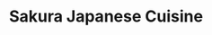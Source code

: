 ---
layout: place
title: "Sakura Japanese Cuisine"
permalink: /wisconsin/chippewa-falls/sakura-japanese-cuisine.html
stateAbbr: WI
stateName: Wisconsin
cityName: Chippewa Falls
seo:
  name: "Sakura Japanese Cuisine"
  type: Restaurant
  links: null
description: "Sakura Japanese Cuisine serves delicious sushi in Chippewa Falls, Wisconsin. Try fresh Japanese dishes for a great dining experience. "
place_id: ChIJQY6A9A2m-IcR2VF3jTlQQ84
photos:
  - name: >-
      places/ChIJQY6A9A2m-IcR2VF3jTlQQ84/photos/AeeoHcKpZEK_-qxIG2X_q-0AwAuSDG6_s56t5FBEjrjl-RMhJa11VpJcxwF4-dyizE9cbZgGuL7ssWparmZbl-mnO4AVjQZC655GcRK6kbGnB-bx4oWRRybJj0FeD0Nj4wRuPeRZLMGQpaNeyw2vPM_aLLF-LOh3dgIexFKuNsdGb9XnDQt9FuPVfghKixMhpRfzW2u8SH3oxTyl2f9tPARJPraiYnURiBTrDlTmQfU1nSjYPhKIeLKWitJ-do5qPo_iblRapoy4i4J9RzUc0HJlTPuLm_440Ze9h2SigaecUaneSFxFbZrrtsUplKXZc1-WbYjSezNnxaJ_yCwh1DNwczQ_Bn7YWEO0wHMsokrrx3_TW84z-mcGJIuhyJWg-C9f_bbOSqPkflf629IWJEfSzwwr_SbdJTapYlv9eaPQIt-Rtg
    widthPx: 4000
    heightPx: 1848
    authorAttributions:
      - displayName: Ronnie Stafford
        uri: https://maps.google.com/maps/contrib/100322715868174622677
        photoUri: >-
          https://lh3.googleusercontent.com/a-/ALV-UjVyQtCkIeZsSYVnqpRAL796mkPerwUWdzHfMrXFKrgsIOaMgDNlCw=s100-p-k-no-mo
    flagContentUri: >-
      https://www.google.com/local/imagery/report/?cb_client=maps_api_places.places_api&image_key=!1e10!2sCIHM0ogKEICAgICprI6CIQ&hl=en-US
    googleMapsUri: >-
      https://www.google.com/maps/place//data=!3m4!1e2!3m2!1sCIHM0ogKEICAgICprI6CIQ!2e10!4m2!3m1!1s0x87f8a60df4808e41:0xce4350398d7751d9
  - name: >-
      places/ChIJQY6A9A2m-IcR2VF3jTlQQ84/photos/AeeoHcLEDNZ-i9V3BUe2eNPG5w6a3Rpcsoa935XaA25oBT9qB6bwLS2SmpDnAEXLW-zTLgTK3ZsGXLKaJkN_6T3_3eZgMnFCGQ6N6YNDsqjHx9B09eZzgwclsmRId7ud85_RJFVGPLxkuQNJI62DhFZSEbj9MBIR7D_JjmiqYK_M6H3VyWwuVRC3puPhgg9LF-xzLJoub_iLwKl2-meqfOFEr_0sUhMJPkfaYsNXL7ZP0QxJWARNJM8vr_uPve5rYjEnrJdU7_wj5UVrfva2UOqmjyx-AE6fKspS2EhQOm0zI2iolQ
    widthPx: 1656
    heightPx: 1764
    authorAttributions:
      - displayName: Sakura Japanese Cuisine
        uri: https://maps.google.com/maps/contrib/101072727301222255260
        photoUri: >-
          https://lh3.googleusercontent.com/a/ACg8ocJ1un2TcBYKnCldrjgBCvs8vlhEl7dIJRZedU4_EOXjrPOF4g=s100-p-k-no-mo
    flagContentUri: >-
      https://www.google.com/local/imagery/report/?cb_client=maps_api_places.places_api&image_key=!1e10!2sAF1QipO0_M7EsYpGPRDjYmldU5xEFvIdqHdD-C9Qi8kT&hl=en-US
    googleMapsUri: >-
      https://www.google.com/maps/place//data=!3m4!1e2!3m2!1sAF1QipO0_M7EsYpGPRDjYmldU5xEFvIdqHdD-C9Qi8kT!2e10!4m2!3m1!1s0x87f8a60df4808e41:0xce4350398d7751d9
  - name: >-
      places/ChIJQY6A9A2m-IcR2VF3jTlQQ84/photos/AeeoHcKCdoXSymt1z4jJqALQT9YfBXvqGS1Oys1jBBGnKTmkQLkxj5znPCPzmXiNDmpVifPssg-0N_ppruqRjn-Tg7rnEtYIOryq3EZRs-zku6cXcLWO6hIwnpK1lg1EngM-G5y37ANDfW77qOX9Fb-Oxv_tOzbpF0-6UUbYWiEcFpvrLADdzHcf95zmZEftpCaSFgf77zU1XvtgrRD3Wk9fUGbCIA8kvtrDxJ4x3x0Cs8G1Ro-2H9OwVyYEQwD73jFTD9CnI16KQU8tSjq-yAjVUMeIAUm0S7aH4No5iy16pfxyifYgKyrFzyqcbFjyeiuGQTeOPQYhzQUQ3wcxHgIOFix1l1aIupDkxoh64dNWn15VIvVUnAf_Z8uSRlN5d9M9-g4bEYt5v21ot7ePm8yulLnLUoJI1MFIUv1PjM20geajTQ
    widthPx: 4000
    heightPx: 3000
    authorAttributions:
      - displayName: Kendall
        uri: https://maps.google.com/maps/contrib/117129806235469968051
        photoUri: >-
          https://lh3.googleusercontent.com/a-/ALV-UjU1srkV1I2usseoMPMi4Dq6Km3u-66sgNbDkj5pQV0P0Vlzdf1PfQ=s100-p-k-no-mo
    flagContentUri: >-
      https://www.google.com/local/imagery/report/?cb_client=maps_api_places.places_api&image_key=!1e10!2sCIHM0ogKEICAgIDLq7yJHA&hl=en-US
    googleMapsUri: >-
      https://www.google.com/maps/place//data=!3m4!1e2!3m2!1sCIHM0ogKEICAgIDLq7yJHA!2e10!4m2!3m1!1s0x87f8a60df4808e41:0xce4350398d7751d9
  - name: >-
      places/ChIJQY6A9A2m-IcR2VF3jTlQQ84/photos/AeeoHcLdxTiQ1oqfAGe1vl48pkiiPODOm-AhfXxBhR5islnmGjHr4-uoCRTuDbcy2bb0UBLvooWTipTsMzuCgZeYVzUEzpuGokITx9W33rbPo_y28KqzvVy0Km1XWVQdNfJNCHp4dlNP0QWzzmx5taBzUSWTwikq98xsF0szaUCoq89w20n5PwQ5C8UaIqU3Stj9kxgndII8AVQ5HZZ3ugDz8bd5JrU9AW2u_ZwxZdNY8oB-YdFUah4C_Zx2mJCWZRYHU07sSRPEnCf5PTneFzOaPdTm_Tyx283c1CIIsHFPnyQfDN9pQaFiqi7dxkITeaUa5aWbtZZMI3MrN0w2rYrmPkOqSkH2l9CyoOD6ZPwLyHStEgaf-NpkGAs1IEF4P9pMJ7Tqt_puWRX0cFgpJW61H2Sng_-92Nlwm67k6_o
    widthPx: 3024
    heightPx: 4032
    authorAttributions:
      - displayName: JDL
        uri: https://maps.google.com/maps/contrib/112647596329553299994
        photoUri: >-
          https://lh3.googleusercontent.com/a-/ALV-UjX97YpI_w6OBM-5Uo_YVUzzz3cqhbEHzNECXqcOy4NprcIrnJ9VSQ=s100-p-k-no-mo
    flagContentUri: >-
      https://www.google.com/local/imagery/report/?cb_client=maps_api_places.places_api&image_key=!1e10!2sCIHM0ogKEICAgICz07pO&hl=en-US
    googleMapsUri: >-
      https://www.google.com/maps/place//data=!3m4!1e2!3m2!1sCIHM0ogKEICAgICz07pO!2e10!4m2!3m1!1s0x87f8a60df4808e41:0xce4350398d7751d9
  - name: >-
      places/ChIJQY6A9A2m-IcR2VF3jTlQQ84/photos/AeeoHcL_47hSbr332xxWpdtT07ZbaT_mJ5_eYbxZFFuKg0xXXhXCE2SQJBqHqoKuUGiVzWFbRW86l3Sheyi-jKvRoLV4MiHAxchqS3EOPIeoqIwcHNX8U16ioPoJJWApjW63tX-ndMUnwNPX1O6Pq3XxhVmatP02o-WL1eRs3QkNdTuJ-Ak6YbV6TPxZeh_bNjs6rtcJo_Tbd7zynQKXAMcqAVmZ-bfTsE1J1JBIkawYwYb28dedx1JYO2Kq2n7qXCJfPoG7xuEE9L0zCPLsc46Xxu8PLknlh8u_IO1hePOYSqb85nq2PzLJKTA2N3r54Mqa2Nu39TENwW33XJnCFeDgGpSwH_t1-uhPcdHwkowKi2MH0RmVheLzK1mhO6wwWwOiE0kFHFtVT6JjyKXzBadqbm75thxu-31cX7W_N_EUMWBsCw
    widthPx: 4000
    heightPx: 3000
    authorAttributions:
      - displayName: LeejMuamDaiSiab HMONGTUSHLUB
        uri: https://maps.google.com/maps/contrib/117656710758546104067
        photoUri: >-
          https://lh3.googleusercontent.com/a-/ALV-UjVQ981dHwh6nfx9j_i6sx3ziS4G6ksuFdFAW_VbrICYC8Uxfm9Y=s100-p-k-no-mo
    flagContentUri: >-
      https://www.google.com/local/imagery/report/?cb_client=maps_api_places.places_api&image_key=!1e10!2sCIHM0ogKEICAgIDpqbvGGw&hl=en-US
    googleMapsUri: >-
      https://www.google.com/maps/place//data=!3m4!1e2!3m2!1sCIHM0ogKEICAgIDpqbvGGw!2e10!4m2!3m1!1s0x87f8a60df4808e41:0xce4350398d7751d9
  - name: >-
      places/ChIJQY6A9A2m-IcR2VF3jTlQQ84/photos/AeeoHcLswJh1d-0VjgAv2yWMeWJWHGmLUL4jKfoKBt-on5Hy269etYP0VS-vXZEzHKvo0X1VKhGYvHlC6REpOESWj1DQK9uW0fsV_HhciCPnhjOKNthLkJVlSYamSJch6hJx2ZPmAwXq8aRthyOVN3Ohei8FJ05kX1VVscOk5MJ2UMHzWbjwkzwwxdtOnwkDjL4nKYN9LygHzFi9VDyks7G2P7Rdi5DS6YRqi3U4QQULXrZnzrSqPCye3B8Uxws4kTpsfWvuovORHleMO970MSj-8Xj9zWTKhcHJhFjRtPCa278HDaBMVJCaJT4jNmfuQW2boY4kgcNbeQvb1UO7ym0W639uVPxfJHlzN7q74oQWbLZ0KGWIK_KIWFPRKVBfDdOJPLjHph6pekObjQKCP_DP_RrAEQQ5sXCpNU6mgK0S3aSOH6nt
    widthPx: 3024
    heightPx: 4032
    authorAttributions:
      - displayName: Kevin Stone
        uri: https://maps.google.com/maps/contrib/106987703535060957923
        photoUri: >-
          https://lh3.googleusercontent.com/a-/ALV-UjUS2d3G6EBXB6QZOZHH5kzBUKv6mz1-VdnFN0jipIPSiOACrFfisQ=s100-p-k-no-mo
    flagContentUri: >-
      https://www.google.com/local/imagery/report/?cb_client=maps_api_places.places_api&image_key=!1e10!2sCIHM0ogKEICAgIDx-b-UpAE&hl=en-US
    googleMapsUri: >-
      https://www.google.com/maps/place//data=!3m4!1e2!3m2!1sCIHM0ogKEICAgIDx-b-UpAE!2e10!4m2!3m1!1s0x87f8a60df4808e41:0xce4350398d7751d9
  - name: >-
      places/ChIJQY6A9A2m-IcR2VF3jTlQQ84/photos/AeeoHcI4KU9bJwis8TDn3DbHumuOTo3llDooI6VRj-iJgV4qmP5j6g5MUrR4or8jnIkLLqnioXz4K9AWOwJZsgj_H23xcUXuRQ78nQhqESER4mMSdeyV22zbpju5-n5AgpPMHNkburcCNN3FcFhn6T0FfMRsogMSjGg914O8_PYo2nHSmFa5Ry2ErRqW26SBuCQDyQLdhgzbU3CysJfwCO0i2NblqMXt-Gase7thmk51T8Bofi1uLz0wQ53WtzdAftsWDSBmgg6LYL1V73eNV-Yz_Ji7NVUBd1KchLRDvoDYEoJNy-jdYKoGsST44dTXrM-68W7JVeelBtrPFj34387B9_Kdosnwo-UvG33fajZG45XE1B_ARNcvxgFRDgYWtCLTh91G7g0p9llevCQCqJGBxg-hMdBprA5f_aNoLNrCluBexMkH
    widthPx: 4032
    heightPx: 3024
    authorAttributions:
      - displayName: Dominic Slauson
        uri: https://maps.google.com/maps/contrib/107213379801235854568
        photoUri: >-
          https://lh3.googleusercontent.com/a-/ALV-UjWOVLHomihe4gIxZ9SKISKX_LaRCLxZPWKJZViHkcspXXXIOhz0ZA=s100-p-k-no-mo
    flagContentUri: >-
      https://www.google.com/local/imagery/report/?cb_client=maps_api_places.places_api&image_key=!1e10!2sCIHM0ogKEICAgIC4nojOzwE&hl=en-US
    googleMapsUri: >-
      https://www.google.com/maps/place//data=!3m4!1e2!3m2!1sCIHM0ogKEICAgIC4nojOzwE!2e10!4m2!3m1!1s0x87f8a60df4808e41:0xce4350398d7751d9
  - name: >-
      places/ChIJQY6A9A2m-IcR2VF3jTlQQ84/photos/AeeoHcLoCoWwUJlsXUa0SIoOBCPeIAPuXhISZckyhgv16RUFmH60omDK2A1KoQYZpd5zbBaxRBht91X-TxGUEcykLqELeNPQaO8G1LWTDSBvPcUGkryaF9k09Lq_pwkuJCEuL2o-i42Qzp7nvhgQGmEJNBd5ycuQRbQYTH0NbBcOnpNLjfBJJOhN6aJ565qu6se9pOgpxzSu8cDdnCb3bsj6K1O05iVRvk2aSRwKQDS6H-msDdn3OMkKIiRzWw0Hv6vkEsKTBf1siEDQmc0O34708uxGassT2rLQh0aIC6km_vtDkPw8lkDZAjU5gxWdBpUauA5ZtSbbWJ1clfoaK-CKsf-K6nIOhi5RmKXTiRuRWIPkS6YJ_iWCATSICod4IvNKio_8_6GFwXOx52Vb1zh-j7O6X-eqtEAzS6t9jJGZu9uW6sk
    widthPx: 3024
    heightPx: 4032
    authorAttributions:
      - displayName: JDL
        uri: https://maps.google.com/maps/contrib/112647596329553299994
        photoUri: >-
          https://lh3.googleusercontent.com/a-/ALV-UjX97YpI_w6OBM-5Uo_YVUzzz3cqhbEHzNECXqcOy4NprcIrnJ9VSQ=s100-p-k-no-mo
    flagContentUri: >-
      https://www.google.com/local/imagery/report/?cb_client=maps_api_places.places_api&image_key=!1e10!2sCIHM0ogKEICAgICz07qO_wE&hl=en-US
    googleMapsUri: >-
      https://www.google.com/maps/place//data=!3m4!1e2!3m2!1sCIHM0ogKEICAgICz07qO_wE!2e10!4m2!3m1!1s0x87f8a60df4808e41:0xce4350398d7751d9
  - name: >-
      places/ChIJQY6A9A2m-IcR2VF3jTlQQ84/photos/AeeoHcJb9BFXEezuYTQEc75q16IEX960YGT1kVjkQq-so-AsCHv9sLgjkgZjCOFIX2ScaVSg1wqb9eb6pIwgYPpSW1NkNpZDW0Gv39xUEjF84hiYs8Ptojs98BoIg6rmuGrR0fL3vzTiKgjdVwSOnJfmAyJt6p1xwKeFNVWUQh5CL-r7smkpg6-kqD4zf_9TAUIaVNw7_MCXJfVLVrA9EEF5em3bJ7zR0sYg5LarCWbtm_DSR5CTTn9WIuYg0tc-by4u380S3uC2fQ6JK7lk77-T_n-WUm9lsoswER36JFtJA0vm1VN5wOqZqZ4gMzj4hjOjQt-cuklUb3QV-Hc4vVNXEoKO1EFAOhBsSJ-0ZRJeQApIVf_RqMpI5BB8p-_7lhfHJPl4oZg1NCc7Tz_LhR3gKB55Y6cIdNW49Z0cpNawkVE
    widthPx: 3024
    heightPx: 4032
    authorAttributions:
      - displayName: Aditya Karandikar
        uri: https://maps.google.com/maps/contrib/111454239618418110434
        photoUri: >-
          https://lh3.googleusercontent.com/a-/ALV-UjUwby3CM38DeVHqXkpZLbjIWdmkM-zGh-iJpzzI_0Ts12EaCzIUWA=s100-p-k-no-mo
    flagContentUri: >-
      https://www.google.com/local/imagery/report/?cb_client=maps_api_places.places_api&image_key=!1e10!2sCIHM0ogKEICAgIChv_DlMQ&hl=en-US
    googleMapsUri: >-
      https://www.google.com/maps/place//data=!3m4!1e2!3m2!1sCIHM0ogKEICAgIChv_DlMQ!2e10!4m2!3m1!1s0x87f8a60df4808e41:0xce4350398d7751d9
  - name: >-
      places/ChIJQY6A9A2m-IcR2VF3jTlQQ84/photos/AeeoHcIKw7pUcoG1saIFtZAXh31h_H9lvFEvBnu3I_nxORQdtizJn0A-1fzLEj49vEYsDq7gRsJd7u64Ch7H47T6HAI3g7iy27r428R5VuVqjq3nKwjDxxzRwJUkMlk6eLqe-qOyP09kB6CQGTqwqM9F2P5j6QKCu-SArNDZnUroQ2PmUCnVWjVFjH3BA4Uiy5GJsmFwlZ8Ud5onee53xfx8SWHIw3qtZPatZSf5U4KtGhTAsYWkeDPh-t3bTX7po1bZP8ma7AsrRFnZoKaFfL-wggM88Bzwc0L7UqsJEsuMJAyX4wZbzs0QACSno-rHJSoksvmcFaxJNdKTrenYY47BwgN0m3-_z1NsCrFHtFE5dAP6MHbOX8aGA_9NvnZnkO0aj7_CO-4Cg529eMkwkPalPH6JxKzFQWtN4-xmonnBIClBTl1i
    widthPx: 4000
    heightPx: 2252
    authorAttributions:
      - displayName: Devonte Wallace
        uri: https://maps.google.com/maps/contrib/107113693199886370051
        photoUri: >-
          https://lh3.googleusercontent.com/a-/ALV-UjWeIjBn5z4aPZYmYfA3jA0PuDdn--Toug2CANJfCxhb2Jt40nWw=s100-p-k-no-mo
    flagContentUri: >-
      https://www.google.com/local/imagery/report/?cb_client=maps_api_places.places_api&image_key=!1e10!2sCIHM0ogKEICAgICBjMvX8wE&hl=en-US
    googleMapsUri: >-
      https://www.google.com/maps/place//data=!3m4!1e2!3m2!1sCIHM0ogKEICAgICBjMvX8wE!2e10!4m2!3m1!1s0x87f8a60df4808e41:0xce4350398d7751d9
address: 360 Chippewa Mall Dr, Chippewa Falls, WI 54729, USA
street: 360 Chippewa Mall Dr
city: Chippewa Falls
state: WI
zip: '54729'
country: USA
neighborhood: null
latitude: '44.926079'
longitude: '-91.381860'
accessibility_options:
  wheelchairAccessibleParking: true
  wheelchairAccessibleEntrance: true
  wheelchairAccessibleRestroom: true
  wheelchairAccessibleSeating: true
business_status: OPERATIONAL
name: Sakura Japanese Cuisine
google_maps_links:
  directionsUri: >-
    https://www.google.com/maps/dir//''/data=!4m7!4m6!1m1!4e2!1m2!1m1!1s0x87f8a60df4808e41:0xce4350398d7751d9!3e0
  placeUri: https://maps.google.com/?cid=14862811403369533913
  writeAReviewUri: >-
    https://www.google.com/maps/place//data=!4m3!3m2!1s0x87f8a60df4808e41:0xce4350398d7751d9!12e1
  reviewsUri: >-
    https://www.google.com/maps/place//data=!4m4!3m3!1s0x87f8a60df4808e41:0xce4350398d7751d9!9m1!1b1
  photosUri: >-
    https://www.google.com/maps/place//data=!4m3!3m2!1s0x87f8a60df4808e41:0xce4350398d7751d9!10e5
primary_type: Japanese Restaurant
opening_hours:
  regular: null
  current: null
secondary_opening_hours:
  regular:
    weekdayDescriptions: null
    type: null
  current:
    weekdayDescriptions: null
    type: null
phone: null
price_level: null
price_range: null
rating: null
rating_count: 0
website: null
reviews: null
parking_options: null
payment_options: null
allow_dogs: null
curbside_pickup: null
delivery: null
dine_in: null
good_for_children: null
good_for_groups: null
good_for_sports: null
live_music: null
menu_for_children: null
outdoor_seating: null
reservable: null
restroom: null
serves_beer: null
serves_breakfast: null
serves_brunch: null
serves_cocktails: null
serves_coffee: null
serves_dinner: null
serves_dessert: null
serves_lunch: null
serves_vegetarian_food: null
serves_wine: null
takeout: null
update_category: essentials
summary: null

---